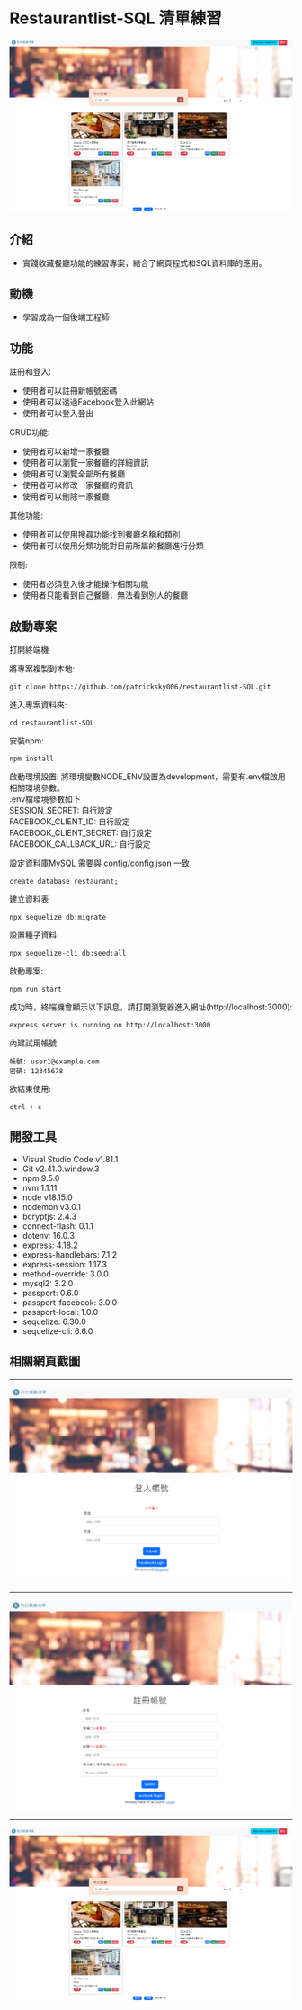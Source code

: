 # Restaurantlist-SQL 清單練習 
![image](https://github.com/patricksky006/restaurantlist-SQL/blob/main/PrintScreen/index_page_final.png)


## 介紹

- 實踐收藏餐廳功能的練習專案，結合了網頁程式和SQL資料庫的應用。

## 動機
- 學習成為一個後端工程師
  
## 功能

註冊和登入:
* 使用者可以註冊新帳號密碼
* 使用者可以透過Facebook登入此網站
* 使用者可以登入登出

CRUD功能:
* 使用者可以新增一家餐廳
* 使用者可以瀏覽一家餐廳的詳細資訊
* 使用者可以瀏覽全部所有餐廳
* 使用者可以修改一家餐廳的資訊
* 使用者可以刪除一家餐廳

其他功能:
* 使用者可以使用搜尋功能找到餐廳名稱和類別
* 使用者可以使用分類功能對目前所屬的餐廳進行分類

限制:
* 使用者必須登入後才能操作相關功能
* 使用者只能看到自己餐廳，無法看到別人的餐廳


## 啟動專案 
打開終端機

將專案複製到本地:
```
git clone https://github.com/patricksky006/restaurantlist-SQL.git
```
進入專案資料夾:
```
cd restaurantlist-SQL
```
安裝npm:
```
npm install
```
啟動環境設置:
將環境變數NODE_ENV設置為development，需要有.env檔啟用相關環境參數。  
.env檔環境參數如下  
SESSION_SECRET: 自行設定  
FACEBOOK_CLIENT_ID: 自行設定  
FACEBOOK_CLIENT_SECRET: 自行設定  
FACEBOOK_CALLBACK_URL: 自行設定  

設定資料庫MySQL
需要與 config/config.json 一致
```
create database restaurant;
```
建立資料表
```
npx sequelize db:migrate
```
設置種子資料:
```
npx sequelize-cli db:seed:all
```
啟動專案:
```
npm run start
```
成功時，終端機會顯示以下訊息，請打開瀏覽器進入網址(http://localhost:3000):
```
express server is running on http://localhost:3000
```
內建試用帳號:
```
帳號: user1@example.com
密碼: 12345678
```
欲結束使用:
```
ctrl + c
```
## 開發工具
* Visual Studio Code v1.81.1
* Git v2.41.0.window.3
* npm 9.5.0
* nvm 1.1.11
* node v18.15.0
* nodemon v3.0.1
* bcryptjs: 2.4.3
* connect-flash: 0.1.1
* dotenv: 16.0.3
* express: 4.18.2
* express-handlebars: 7.1.2
* express-session: 1.17.3
* method-override: 3.0.0
* mysql2: 3.2.0
* passport: 0.6.0
* passport-facebook: 3.0.0
* passport-local: 1.0.0
* sequelize: 6.30.0
* sequelize-cli: 6.6.0

## 相關網頁截圖
***
![image](https://github.com/patricksky006/restaurantlist-SQL/blob/main/PrintScreen/Login.png)
***
![image](https://github.com/patricksky006/restaurantlist-SQL/blob/main/PrintScreen/register.png)
***
![image](https://github.com/patricksky006/restaurantlist-SQL/blob/main/PrintScreen/index_page_final.png)
